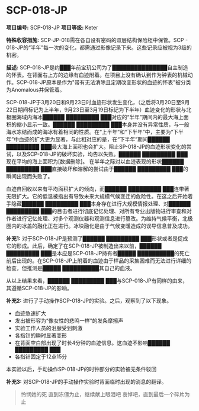 # SCP-018-JP


**项目编号:**  SCP-018-JP
**项目等级:**  Keter

**特殊收容措施:**  SCP-JP-018需在各自设有密码的双层结构保险柜中保管。SCP - 018-JP的“半年”每一次的变化，都需通过影像记录下来。这些记录应被视为3级的机密。

**描述:**  SCP-018-JP是约███年前宝玑公司为了███████████████自主制造的怀表。在背面右上方的边缘有血迹附着。在项目上没有确认到作为钟表的机械动作。SCP-018-JP原本是作为"带有无法消除且定期改变形状的血迹的怀表"被分类为Anomalous并保管着。

SCP-018-JP于3月20日和9月23日时血迹形状发生变化，（之后将3月20日至9月22日期间标记为上半年，9月23日至3月19日标记为下半年）血迹变化的形状与北极圈海域内海冰██████ █████████ ███对应的“半年”期间内的最大海上面积的缩小显示一致。██████ █████████ ███本身并没有异常性质，与一般海水冻结而成的海冰有着相同的性质。在“上半年”和“下半年”中，主要为“下半年”中血迹的扩大更为显著，与此相对应的是，在“下半年”期间██████ █████████ ███最大海上面积也会扩大。阻止SP-018-JP的血迹形状变化的尝试，以及SCP-018-JP的破坏实验，均告以失败。██████ █████████ ███现在平均的海上面积为[数据删除]。
在半年之际对以血迹表现的形状██████ █████████ ███直接破坏和溶解的尝试由于██████ █████████ ███的瞬间出现而失败了。

血迹自回收以来有平均面积扩大的倾向，而██████ █████████ ███连带著无限扩大。它的低温被指出有导致未来大规模气候变迁的危险性。在这之后开始着手隐藏██████ █████████ ███本身存在进行大规模情报处理、对██████ █████████ ███的目击者进行彻底记忆处理、对所有专业出版物进行审查和对作者进行记忆处理、对多个观测仪器和观测信息进行篡改。为维持气候平衡，北极圈内的冰盖的融化正在进行。冰块融化是由于气候变暖造成的误导信息普及成功。

**补充1:**  对于SCP-018-JP是预测了██████ █████████ ███形状或者是促成它的形成。此后，确定了在SCP-018-JP被制造出来以前，██████ █████████ ███是本应是SCP-018-JP持有者█████ ██████████的死亡前后出现的。在SCP-018-JP上附着的血迹由于样品的采集困难而无法进行详细的检查，但推测是█████ ██████████其自己的血液。

从以上结果来看，██████ █████████ ███与SCP-018-JP有同样的由来，其遵循SCP-018-JP的影响。

**补充2:**  进行了手动操作SCP-018-JP的实验。之后，观察到了以下现象。

- 血迹急速扩大
- 发出被形容为“像女性的悲鸣一样”的发条摩擦声
- 实验工作人员的泪腺受到刺激
- 各指针的瞬时显著变形
- 在背面空白部出现了时长4分钟的血迹信息。这血迹不影响██████ █████████ ███
- 各指针固定于12点15分

本实验以后，手动操作SP-018-JP的时钟部分的实验被无条件驳回

**补充3:**  对SCP-018-JP的手动操作实验时背面临时出现的消息的翻译。


> 怜悯她的死
直到冻僵为止，继续献上眼泪吧
哀悼吧，直到最后一个碎片为止
> 

